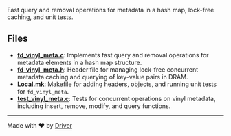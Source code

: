<!--------------------------------------------------------------------------------->
<!-- IMPORTANT: This file is auto-generated by Driver (https://driver.ai). -------->
<!-- Manual edits may be overwritten on future commits. --------------------------->
<!--------------------------------------------------------------------------------->

Fast query and removal operations for metadata in a hash map, lock-free caching, and unit tests.


## Files
- **[fd_vinyl_meta.c](fd_vinyl_meta.c.md)**: Implements fast query and removal operations for metadata elements in a hash map structure.
- **[fd_vinyl_meta.h](fd_vinyl_meta.h.md)**: Header file for managing lock-free concurrent metadata caching and querying of key-value pairs in DRAM.
- **[Local.mk](Local.mk.md)**: Makefile for adding headers, objects, and running unit tests for `fd_vinyl_meta`.
- **[test_vinyl_meta.c](test_vinyl_meta.c.md)**: Tests for concurrent operations on vinyl metadata, including insert, remove, modify, and query functions.

---
Made with ❤️ by [Driver](https://www.driver.ai/)